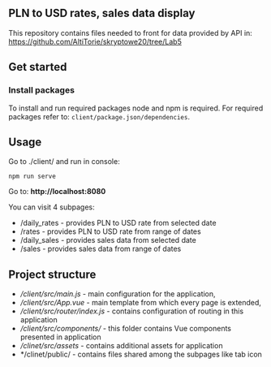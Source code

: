 ## PLN to USD rates, sales data display

This repository contains files needed to front for data provided by API in: https://github.com/AltiTorie/skryptowe20/tree/Lab5

## Get started
### Install packages

To install and run required packages node and npm is required.
For required packages refer to:
``client/package.json/dependencies``.

## Usage
Go to ./client/ and run in console:
```
npm run serve
```
Go to: **http://localhost:8080**

You can visit 4 subpages:
- /daily_rates - provides PLN to USD rate from selected date 
- /rates - provides PLN to USD rate from range of dates 
- /daily_sales - provides sales data from selected date
- /sales - provides sales data from range of dates

## Project structure

- */client/src/main.js* - main configuration for the application,
- */client/src/App.vue* - main template from which every page is extended,
- */client/src/router/index.js* - contains configuration of routing in this application
- */client/src/components/* - this folder contains Vue components presented in application
- */clinet/src/assets* - contains additional assets for application
- */clinet/public/ - contains files shared among the subpages like tab icon